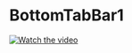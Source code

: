 # BottomTabBar1

[![Watch the video](https://i.imgur.com/vKb2F1B.png)](https://dms.licdn.com/playlist/C4E05AQGwm4CxTq-xKQ/feedshare-captions-thumbnails-dualWrite-inhouse-mp4_h264_aac_500k/0?e=1600358400&v=beta&t=VqR4kHvso6pQ98TAoBRvWCOwqcaQUlLPP4zg2ZAYHTk)
